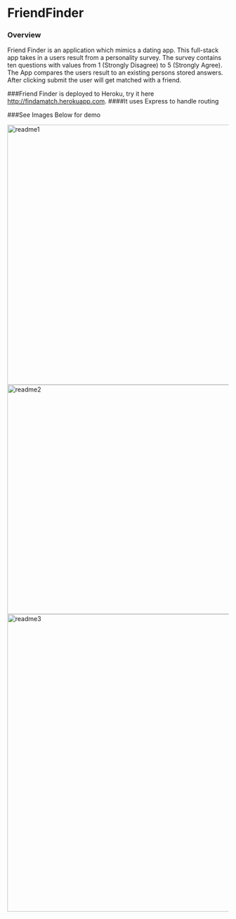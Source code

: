 # FriendFinder

### Overview

Friend Finder is an application which mimics a dating app. This full-stack app takes in a users result from a personality survey. The survey contains ten questions with values from 1 (Strongly Disagree) to 5 (Strongly Agree). The App compares the users result to an existing persons stored answers. After clicking submit the user will get matched with a friend.

###Friend Finder is deployed to Heroku, try it here http://findamatch.herokuapp.com.
####It uses Express to handle routing

###See Images Below for demo

<img width="591" alt="readme1" src="https://user-images.githubusercontent.com/39322545/46701716-45df9f80-cbe6-11e8-8220-ee9c86bb4ffa.png">
<img width="521" alt="readme2" src="https://user-images.githubusercontent.com/39322545/46701717-45df9f80-cbe6-11e8-8ee2-380126a21085.png">
<img width="676" alt="readme3" src="https://user-images.githubusercontent.com/39322545/46701719-46783600-cbe6-11e8-98b5-bbad46b3edc2.png">
